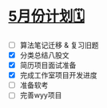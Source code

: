 # [5月份计划🗓️](https://github.com/HealUP/MyBlog/issues/11)

- [ ] 算法笔记迁移 & 复习旧题
- [x] 分类总结八股文
- [x] 简历项目面试准备
- [x] 完成工作室项目开发进度
- [ ] 准备软考
- [ ] 完善wyy项目